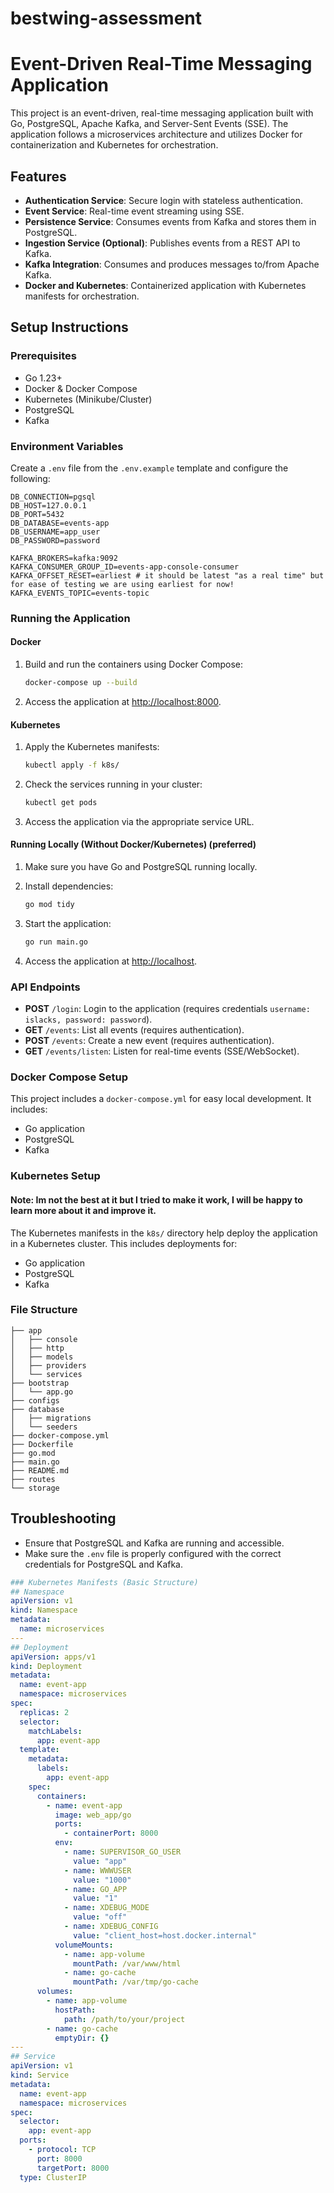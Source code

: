 # bestwing-assessment
# Event-Driven Real-Time Messaging Application

This project is an event-driven, real-time messaging application built with Go, PostgreSQL, Apache Kafka, and Server-Sent Events (SSE). The application follows a microservices architecture and utilizes Docker for containerization and Kubernetes for orchestration.

## Features
- **Authentication Service**: Secure login with stateless authentication.
- **Event Service**: Real-time event streaming using SSE.
- **Persistence Service**: Consumes events from Kafka and stores them in PostgreSQL.
- **Ingestion Service (Optional)**: Publishes events from a REST API to Kafka.
- **Kafka Integration**: Consumes and produces messages to/from Apache Kafka.
- **Docker and Kubernetes**: Containerized application with Kubernetes manifests for orchestration.

## Setup Instructions

### Prerequisites
- Go 1.23+
- Docker & Docker Compose
- Kubernetes (Minikube/Cluster)
- PostgreSQL
- Kafka

### Environment Variables
Create a `.env` file from the `.env.example` template and configure the following:
```
DB_CONNECTION=pgsql
DB_HOST=127.0.0.1
DB_PORT=5432
DB_DATABASE=events-app
DB_USERNAME=app_user
DB_PASSWORD=password

KAFKA_BROKERS=kafka:9092
KAFKA_CONSUMER_GROUP_ID=events-app-console-consumer
KAFKA_OFFSET_RESET=earliest # it should be latest "as a real time" but for ease of testing we are using earliest for now!
KAFKA_EVENTS_TOPIC=events-topic
```

### Running the Application

#### Docker
1. Build and run the containers using Docker Compose:
   ```bash
   docker-compose up --build
   ```

2. Access the application at [http://localhost:8000](http://localhost:8000).

#### Kubernetes
1. Apply the Kubernetes manifests:
   ```bash
   kubectl apply -f k8s/
   ```

2. Check the services running in your cluster:
   ```bash
   kubectl get pods
   ```

3. Access the application via the appropriate service URL.

#### Running Locally (Without Docker/Kubernetes) (preferred)
1. Make sure you have Go and PostgreSQL running locally.
2. Install dependencies:
   ```bash
   go mod tidy
   ```

3. Start the application:
   ```bash
   go run main.go
   ```

4. Access the application at [http://localhost](http://localhost).

### API Endpoints

- **POST** `/login`: Login to the application (requires credentials `username: islacks, password: password`).
- **GET** `/events`: List all events (requires authentication).
- **POST** `/events`: Create a new event (requires authentication).
- **GET** `/events/listen`: Listen for real-time events (SSE/WebSocket).

### Docker Compose Setup

This project includes a `docker-compose.yml` for easy local development. It includes:
- Go application
- PostgreSQL
- Kafka

### Kubernetes Setup
#### Note: Im not the best at it but I tried to make it work, I will be happy to learn more about it and improve it.

The Kubernetes manifests in the `k8s/` directory help deploy the application in a Kubernetes cluster. This includes deployments for:
- Go application
- PostgreSQL
- Kafka

### File Structure

```
├── app
│   ├── console
│   ├── http
│   ├── models
│   ├── providers
│   └── services
├── bootstrap
│   └── app.go
├── configs
├── database
│   ├── migrations
│   └── seeders
├── docker-compose.yml
├── Dockerfile
├── go.mod
├── main.go
├── README.md
├── routes
└── storage
```

## Troubleshooting

- Ensure that PostgreSQL and Kafka are running and accessible.
- Make sure the `.env` file is properly configured with the correct credentials for PostgreSQL and Kafka.

```yaml
### Kubernetes Manifests (Basic Structure)
## Namespace
apiVersion: v1
kind: Namespace
metadata:
  name: microservices
---
## Deployment
apiVersion: apps/v1
kind: Deployment
metadata:
  name: event-app
  namespace: microservices
spec:
  replicas: 2
  selector:
    matchLabels:
      app: event-app
  template:
    metadata:
      labels:
        app: event-app
    spec:
      containers:
        - name: event-app
          image: web_app/go
          ports:
            - containerPort: 8000
          env:
            - name: SUPERVISOR_GO_USER
              value: "app"
            - name: WWWUSER
              value: "1000"
            - name: GO_APP
              value: "1"
            - name: XDEBUG_MODE
              value: "off"
            - name: XDEBUG_CONFIG
              value: "client_host=host.docker.internal"
          volumeMounts:
            - name: app-volume
              mountPath: /var/www/html
            - name: go-cache
              mountPath: /var/tmp/go-cache
      volumes:
        - name: app-volume
          hostPath:
            path: /path/to/your/project
        - name: go-cache
          emptyDir: {}
---
## Service
apiVersion: v1
kind: Service
metadata:
  name: event-app
  namespace: microservices
spec:
  selector:
    app: event-app
  ports:
    - protocol: TCP
      port: 8000
      targetPort: 8000
  type: ClusterIP
```
